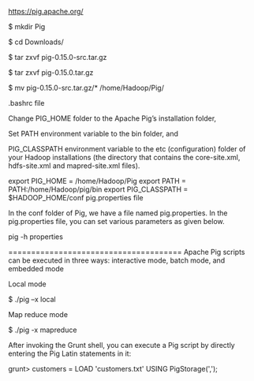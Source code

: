  https://pig.apache.org/
 
 $ mkdir Pig

$ cd Downloads/ 

$ tar zxvf pig-0.15.0-src.tar.gz 

$ tar zxvf pig-0.15.0.tar.gz 

$ mv pig-0.15.0-src.tar.gz/* /home/Hadoop/Pig/


.bashrc file

Change PIG_HOME folder to the Apache Pig’s installation folder,

Set PATH environment variable to the bin folder, and

PIG_CLASSPATH environment variable to the etc (configuration) folder of your Hadoop installations (the directory that contains the core-site.xml, hdfs-site.xml and mapred-site.xml files).

export PIG_HOME = /home/Hadoop/Pig
export PATH  = PATH:/home/Hadoop/pig/bin
export PIG_CLASSPATH = $HADOOP_HOME/conf
pig.properties file


In the conf folder of Pig, we have a file named pig.properties. In the pig.properties file, you can set various parameters as given below.

pig -h properties 

======================================
Apache Pig scripts can be executed in three ways: interactive mode, batch mode, and embedded mode

Local mode	

$ ./pig –x local

Map reduce mode

$ ./pig -x mapreduce

After invoking the Grunt shell, you can execute a Pig script by directly entering the Pig Latin statements in it:

grunt> customers = LOAD 'customers.txt' USING PigStorage(',');
